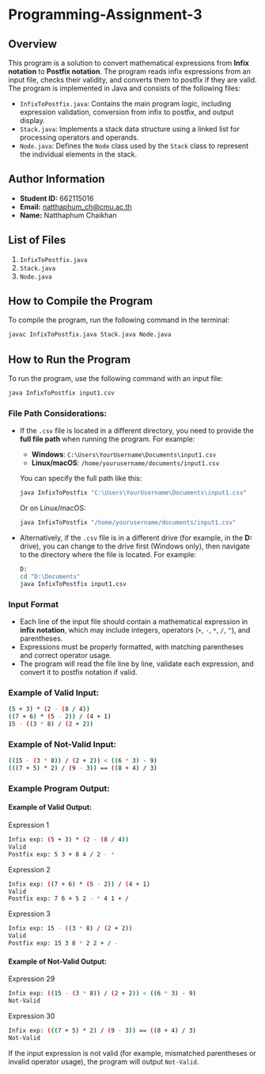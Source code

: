 # Programming-Assignment-3

## Overview
This program is a solution to convert mathematical expressions from **Infix notation** to **Postfix notation**. The program reads infix expressions from an input file, checks their validity, and converts them to postfix if they are valid. The program is implemented in Java and consists of the following files:

- `InfixToPostfix.java`: Contains the main program logic, including expression validation, conversion from infix to postfix, and output display.
- `Stack.java`: Implements a stack data structure using a linked list for processing operators and operands.
- `Node.java`: Defines the `Node` class used by the `Stack` class to represent the individual elements in the stack.

## Author Information
- **Student ID:** 662115016
- **Email:** natthaphum_ch@cmu.ac.th
- **Name:** Natthaphum Chaikhan

## List of Files
1. `InfixToPostfix.java`
2. `Stack.java`
3. `Node.java`

## How to Compile the Program
To compile the program, run the following command in the terminal:
```bash
javac InfixToPostfix.java Stack.java Node.java
```
## How to Run the Program
To run the program, use the following command with an input file:
```bash
java InfixToPostfix input1.csv
```
### File Path Considerations:
- If the `.csv` file is located in a different directory, you need to provide the **full file path** when running the program. For example:
    - **Windows**: `C:\Users\YourUsername\Documents\input1.csv`
    - **Linux/macOS**: `/home/yourusername/documents/input1.csv`
    
    You can specify the full path like this:
    ```bash
    java InfixToPostfix "C:\Users\YourUsername\Documents\input1.csv"
    ```
    Or on Linux/macOS:
    ```bash
    java InfixToPostfix "/home/yourusername/documents/input1.csv"
    ```

- Alternatively, if the `.csv` file is in a different drive (for example, in the **D:** drive), you can change to the drive first (Windows only), then navigate to the directory where the file is located. For example:
    ```bash
    D:
    cd "D:\Documents"
    java InfixToPostfix input1.csv
    ```
### Input Format
- Each line of the input file should contain a mathematical expression in **infix notation**, which may include integers, operators (`+`, `-`, `*`, `/`, `^`), and parentheses.
- Expressions must be properly formatted, with matching parentheses and correct operator usage.
- The program will read the file line by line, validate each expression, and convert it to postfix notation if valid.

### Example of Valid Input:
```bash
(5 + 3) * (2 - (8 / 4))
((7 + 6) * (5 - 2)) / (4 + 1)
15 - ((3 * 8) / (2 + 2))
```
### Example of Not-Valid Input:
```bash
((15 - (3 * 8)) / (2 + 2)) < ((6 * 3) - 9)
(((7 + 5) * 2) / (9 - 3)) == ((8 + 4) / 3)
```
### Example Program Output:

#### Example of Valid Output:
Expression 1
```bash
Infix exp: (5 + 3) * (2 - (8 / 4))
Valid
Postfix exp: 5 3 + 8 4 / 2 - *
```
Expression 2
```bash
Infix exp: ((7 + 6) * (5 - 2)) / (4 + 1)
Valid
Postfix exp: 7 6 + 5 2 - * 4 1 + /
```
Expression 3
```bash
Infix exp: 15 - ((3 * 8) / (2 + 2))
Valid
Postfix exp: 15 3 8 * 2 2 + / -
```
#### Example of Not-Valid Output:
Expression 29
```bash
Infix exp: ((15 - (3 * 8)) / (2 + 2)) < ((6 * 3) - 9)
Not-Valid
```
Expression 30
```bash
Infix exp: (((7 + 5) * 2) / (9 - 3)) == ((8 + 4) / 3)
Not-Valid
```
If the input expression is not valid (for example, mismatched parentheses or invalid operator usage), the program will output `Not-Valid`.
